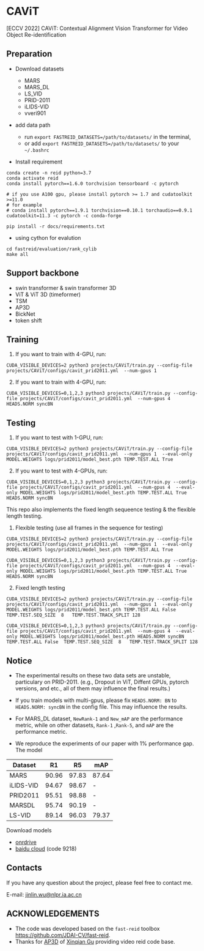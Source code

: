 # CAViT

[ECCV 2022] CAViT: Contextual Alignment Vision Transformer for Video Object Re-identification


## Preparation
- Download datasets
  - MARS
  - MARS\_DL
  - LS_VID
  - PRID-2011
  - iLIDS-VID
  - vveri901

- add data path
  - run `export FASTREID_DATASETS=/path/to/datasets/` in the terminal,
  - or add `export FASTREID_DATASETS=/path/to/datasets/` to your `~/.bashrc`


- Install requirement
```
conda create -n reid python=3.7
conda activate reid
conda install pytorch==1.6.0 torchvision tensorboard -c pytorch

# if you use A100 gpu, please install pytorch >= 1.7 and cudatoolkit >=11.0
# for example
# conda install pytorch==1.9.1 torchvision==0.10.1 torchaudio==0.9.1 cudatoolkit=11.3 -c pytorch -c conda-forge

pip install -r docs/requirements.txt
```

- using cython for evalution
```
cd fastreid/evaluation/rank_cylib
make all

```


## Support backbone
- swin transformer \& swin transformer 3D
- ViT \& ViT 3D (timeformer)
- TSM
- AP3D
- BickNet
- token shift


## Training
1. If you want to train with 4-GPU, run:
```
CUDA_VISIBLE_DEVICES=2 python3 projects/CAViT/train.py --config-file projects/CAViT/configs/cavit_prid2011.yml  --num-gpus 1

``` 

2. If you want to train with 4-GPU, run:
```
CUDA_VISIBLE_DEVICES=0,1,2,3 python3 projects/CAViT/train.py --config-file projects/CAViT/configs/cavit_prid2011.yml  --num-gpus 4  HEADS.NORM syncBN

``` 

## Testing
1. If you want to test with 1-GPU, run:
```
CUDA_VISIBLE_DEVICES=2 python3 projects/CAViT/train.py --config-file projects/CAViT/configs/cavit_prid2011.yml  --num-gpus 1  --eval-only MODEL.WEIGHTS logs/prid2011/model_best.pth TEMP.TEST.ALL True
```

2. If you want to test with 4-GPUs, run:
```
CUDA_VISIBLE_DEVICES=0,1,2,3 python3 projects/CAViT/train.py --config-file projects/CAViT/configs/cavit_prid2011.yml  --num-gpus 4  --eval-only MODEL.WEIGHTS logs/prid2011/model_best.pth TEMP.TEST.ALL True  HEADS.NORM syncBN
```


This repo also implements the fixed length sequeence testing \& the flexible length testing.
1. Flexible testing (use all frames in the sequence for testing)
```
CUDA_VISIBLE_DEVICES=2 python3 projects/CAViT/train.py --config-file projects/CAViT/configs/cavit_prid2011.yml  --num-gpus 1  --eval-only MODEL.WEIGHTS logs/prid2011/model_best.pth TEMP.TEST.ALL True
```

```
CUDA_VISIBLE_DEVICES=0,1,2,3 python3 projects/CAViT/train.py --config-file projects/CAViT/configs/cavit_prid2011.yml  --num-gpus 4  --eval-only MODEL.WEIGHTS logs/prid2011/model_best.pth TEMP.TEST.ALL True  HEADS.NORM syncBN
```


2. Fixed length testing

```
CUDA_VISIBLE_DEVICES=2 python3 projects/CAViT/train.py --config-file projects/CAViT/configs/cavit_prid2011.yml  --num-gpus 1  --eval-only MODEL.WEIGHTS logs/prid2011/model_best.pth TEMP.TEST.ALL False  TEMP.TEST.SEQ_SIZE  8   TEMP.TEST.TRACK_SPLIT 128
```

```
CUDA_VISIBLE_DEVICES=0,1,2,3 python3 projects/CAViT/train.py --config-file projects/CAViT/configs/cavit_prid2011.yml  --num-gpus 4  --eval-only MODEL.WEIGHTS logs/prid2011/model_best.pth HEADS.NORM syncBN TEMP.TEST.ALL False  TEMP.TEST.SEQ_SIZE  8   TEMP.TEST.TRACK_SPLIT 128
```


## Notice
- The experimental results on these two data sets are unstable, particulary on PRID-2011. (e.g., Dropout in ViT, Diffent GPUs, pytorch versions, and etc., all of them may influence the final results.)
- If you train models with multi-gpus, please fix `HEADS.NORM: BN` to `HEADS.NORM: syncBN` in the config file. This may influence the results.
- For MARS\_DL dataset, `NewRank-1` and `New_mAP` are the performance metric, while on other datasets, `Rank-1` ,`Rank-5`, and `mAP` are the performance metric.

- We reproduce the experiments of our paper with 1% performance gap. The model

|Dataset| R1 | R5 | mAP |
|-------|----|----|-----|
|MARS   |90.96|97.83|87.64|
|iLIDS-VID|94.67| 98.67|-|
| PRID2011  | 95.51    | 98.88    | -|
| MARSDL    | 95.74    | 90.19|-|
|LS-VID| 89.14    | 96.03    | 79.37|


Download models
- [onrdrive](https://stmarysstclairorg-my.sharepoint.com/:f:/g/personal/km41662_office-365_works/Er1u9h6yl_9JrhH-cBJWDPsB-EnxP9x28j6hkDxeJa_Sog?e=rwaxT7)
- [baidu cloud](https://pan.baidu.com/s/1RgoLM0JsTRjpZLPlpPYnsw) (code 9218)



## Contacts
If you have any question about the project, please feel free to contact me.

E-mail: jinlin.wu@nlpr.ia.ac.cn


## ACKNOWLEDGEMENTS
- The code was developed based on the `fast-reid` toolbox https://github.com/JDAI-CV/fast-reid. 
- Thanks for [AP3D](https://github.com/guxinqian/AP3D) of [Xinqian Gu](https://scholar.google.com/citations?user=cSHE7ZoAAAAJ) providing video reid code base. 



